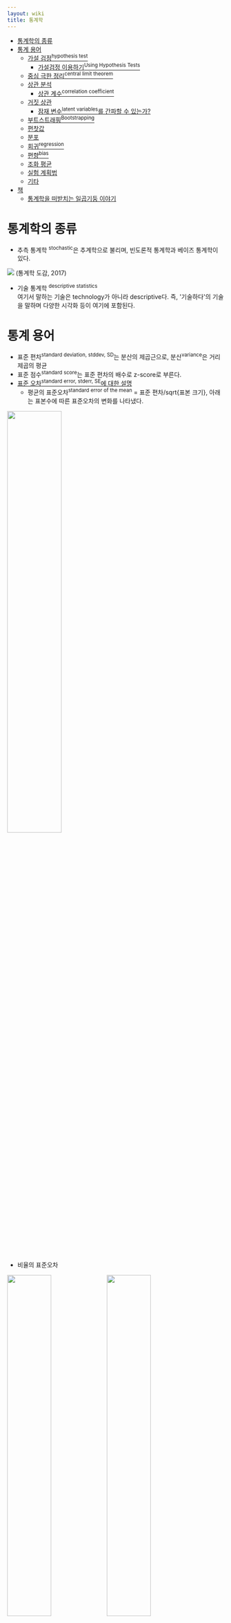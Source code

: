 ```yaml
---
layout: wiki 
title: 통계학
---
```


<!-- TOC -->

- [통계학의 종류](#통계학의-종류)
- [통계 용어](#통계-용어)
    - [가설 검정<sup>hypothesis test</sup>](#가설-검정hypothesis-test)
        - [가설검정 이용하기<sup>Using Hypothesis Tests</sup>](#가설검정-이용하기using-hypothesis-tests)
    - [중심 극한 정리<sup>central limit theorem</sup>](#중심-극한-정리central-limit-theorem)
    - [상관 분석](#상관-분석)
        - [상관 계수<sup>correlation coefficient</sup>](#상관-계수correlation-coefficient)
    - [거짓 상관](#거짓-상관)
        - [잠재 변수<sup>latent variables</sup>를 간파할 수 있는가?](#잠재-변수latent-variables를-간파할-수-있는가)
    - [부트스트래핑<sup>Bootstrapping</sup>](#부트스트래핑bootstrapping)
    - [편찻값](#편찻값)
    - [분포](#분포)
    - [회귀<sup>regression</sup>](#회귀regression)
    - [편향<sup>bias</sup>](#편향bias)
    - [조화 평균](#조화-평균)
    - [실험 계획법](#실험-계획법)
    - [기타](#기타)
- [책](#책)
    - [통계학을 떠받치는 일곱기둥 이야기](#통계학을-떠받치는-일곱기둥-이야기)

<!-- /TOC -->

# 통계학의 종류
- 추측 통계학 <sup>stochastic</sup>은 추계학으로 불리며, 빈도론적 통계학과 베이즈 통계학이 있다.
<img src="https://user-images.githubusercontent.com/1250095/45733500-fb3cba00-bc1b-11e8-8f3f-75369a0bf2c2.jpeg" />  
(통계학 도감, 2017)

- 기술 통계학 <sup>descriptive statistics</sup>  
여기서 말하는 기술은 technology가 아니라 descriptive다. 즉, '기술하다'의 기술을 말하며 다양한 시각화 등이 여기에 포함된다.


# 통계 용어
- 표준 편차<sup>standard deviation, stddev, SD</sup>는 분산의 제곱근으로, 분산<sup>variance</sup>은 거리 제곱의 평균
- 표준 점수<sup>standard score</sup>는 표준 편차의 배수로 z-score로 부른다.
- [표준 오차<sup>standard error, stderr, SE</sup>에 대한 설명](http://brachymystax.blogspot.kr/2010/03/blog-post_05.html)
    - 평균의 표준오차<sup>standard error of the mean</sup> = 표준 편차/sqrt{표본 크기}, 아래는 표본수에 따른 표준오차의 변화를 나타냈다.    
<img src="https://user-images.githubusercontent.com/1250095/34705268-a9d5d0de-f542-11e7-85f3-6e71bcf78aff.jpeg" width="50%" />
    
- 비율의 표준오차  
    
<img src="https://user-images.githubusercontent.com/1250095/34705269-aa106960-f542-11e7-8492-082cd31afeb4.jpeg" width="45%" /> <img src="https://user-images.githubusercontent.com/1250095/34705270-aa3547c6-f542-11e7-8665-8e4bb45c846d.jpeg" width="45%" />  
     
'p-value가 5%를 밑도는가 하는 유의수준으로 가설검정<sup>hypothesis test</sup>하여 출세율이 16.3%라는 가설 ~ 출세율이 25.7%라는 가설은 부정할 수 없다'라고 말할 수 있다. 이 비율과 평균값+-2SE라는 가장 자주 사용되는 신뢰구간은 5%의 유의수준이고 부정할 수 없는 가설 범위라는 의미로 특별히 **95% 신뢰구간**이라고 부른다. (통계의 힘 2, 2014)

- 신뢰구간<sup>confidence interval</sup>=표본평균+-신뢰도상수*표준오차
- 대립가설<sup>alternative hypothesis</sup>은 우리가 증명하고자 하는 명제
- 귀무가설<sup>null hypothesis</sup>은 우리가 부정하려는 명제. 귀무 가설은 '우연으로 인한 데이터'로 결과는 우연 때문이라 가정한다.
    - **귀무가설 <sup>null hypothesis</sup>이 성립한다는 가정 아래 데이터가 얻어지는 확률을 p-value라고 한다.**
        - '까마귀가 검은지 하얀지가 반반인 경우(귀무가설) 100번 연속으로 검은 까마귀가 발견되었다'는 관찰 결과가 얻어지는 확률의 1조분의 1보다 작다는 것이 p-value이다. (통계의 힘 2, 2014)
    - 어느 정도 p-value가 작아야 '존재할 수 없다'고 생각하는지의 기준은 5%를 경계선으로 하는데, 위대한 통계학자 피셔가 일찍이 'p-value를 5%로 판단하는 것이 편리하다'는 글을 남긴 것이 계기다. (통계의 힘, 2013) p-value가 5% 이하 일때 null hypothesis를 기각하고 significance <sup>유의</sup>하다고 판단한다.
    
- 제1종(<img src="http://chart.apis.google.com/chart?cht=tx&chl=\alpha" />) 오류<sup>type I error</sup> 아무 차이가 없는데도 차이가 있는 것으로 인식시키는 실수(귀무가설을 잘못 기각하는 오류)
    - 제1종 오류 허용 수준을 가리켜 유의수준<sup>level of significance</sup>이라 부른다.
- 제2종(<img src="http://chart.apis.google.com/chart?cht=tx&chl=\beta" />) 오류<sup>type II error</sup> 본래 차이가 존재하는데도 그것을 못 보고 놓쳐버리는 실수(귀무가설을 잘못 채택하는 오류)
- 통계적 추론<sup>statistical inference</sup>은 데이터 분석을 통해 기본 확률 분포의 특성을 추론하는 프로세스다.

『통계의 힘』 저자는 **임의화 비교실험**<sup>randomized experiment</sup>을 유난히 강조한다. *lady tasting tea*는 피셔가 진행한 세계 최초로 이루어진 임의화 비교실험이었다. 그러나 '현실, 윤리, 감정'의 한계가 있다.

## 가설 검정<sup>hypothesis test</sup>
- **Student's t-test<sup>t 검정</sup>** 수십 건 정도의 작은 데이터로도 정확하게 z 검정을 할 수 있으며, 수백에서 수천 건의 데이터가 있을 경우 t 검정과 z 검정의 결과는 일치한다.
- **Fisher's exact test<sup>피셔의 정확 검정</sup>** '조합의 수'를 사용하여 수십 건 정도의 데이터로도 정확하게 비율의 차이에 의미가 있는지를 알기 위해 p-value를 구한다.
- **Chi-squared test<sup>카이제곱검정</sup>** 구글의 세르게이 브린은 '장바구니 분석보다 통계학적 상관분석이 낫다'는 내용의 논문을 발표한 바 있다. 장바구니 분석에서는 개선도나 지지도를 보면서 이것저것 검토해야 하지만, 카이제곱값을 사용했다면 오차에 휘둘리지 않고 관련성이 강한 상품 조합을 자동적으로 찾을 수 있다. 아마존에서도 상품 추천에 이러한 상관분석을 이용한다. (통계의 힘, 2013) 정규 분포를 따르는 여러 데이터를 한꺼번에 취급할 수 있어, 분산분석에 이용할 수 있다. (통계학 도감, 2017)

### 가설검정 이용하기<sup>Using Hypothesis Tests</sup>
1. 검정할 가설을 결정합니다. Decide on the hypothesis  
null hypothesis를 사실이라고 가정하고 반하는 증거가 발견될 경우 기각하고 alternative hypothesis(`H_1:p < 0.9`, 책 기준)를 채택한다.
1. 검정통계를 선택합니다. Choose your test statistic
1. 기각역을 정합니다. Determine the critical region  
우선 유의수준 <sup>significance level</sup>을 정할 필요가 있으며, 일반적으로 피셔의 방식에 따라 5%로 정한다.
1. 검정통계를 위한 p-value를 찾습니다. Find the p-value
1. 표본결과가 기각역 안에 들어오는지 확인합니다. Is the sample result in the critical region?
1. 결정을 내립니다. Make your decision

(Head First Statistics, 2008)

## 중심 극한 정리<sup>central limit theorem</sup>
라플라스가 얻어낸 결과인 중심 극한 정리<sup>central limit theorem</sup>는 확률과 통계 분야에서 중요한 전환점이 되었는데, 관측 오차들을 분석하는 데 수학자들이 가장 좋아하는 분포, 즉 종형 곡선을 사용할 수 있는 이론적 근거를 제공했기 때문이다. (세계를 바꾼 17가지 방정식, 2011) 

몇 가지 사건이 서로에게 관계 없이(독립적으로) 일어날 때 사건의 수가 많으면 그들 사건의 합이나 평균의 확률 분포는 정규 분포가 된다(중심 극한 정리). (통계와 확률의 원리, 2017)

## 상관 분석
<img src="https://user-images.githubusercontent.com/1250095/34091496-5052660a-e401-11e7-8994-1bb66a130e1b.jpeg" width="70%" />

(통계와 확률의 원리, 2017)

공분산<sup>covariance</sup>은 두 변수가 각각 평균에서 얼마나 멀리 떨어져 있는지를 나타낸다. 성햠 점수 매칭법 <sup>propensity score matching</sup>으로 다수의 공변량 <sup>covariate</sup>으로 성향 점수를 계산할 수 있다.

### 상관 계수<sup>correlation coefficient</sup>
상관 계수는 `r`로 표기한다. 상관의 정도를 나타내는 지표로 `-1`에서 `1` 사이의 값을 가지며, 방향<sup>direction</sup>과 강도 두 가지 정보를 제공한다. 0이면 강도가 낮다. 골턴의 제자인 피어슨(1857 ~ 1936)이 계산 방법을 고안했다.

<img width="70%" src="https://user-images.githubusercontent.com/1250095/34035241-c6f55932-e1c4-11e7-8ef7-b07999e62088.jpeg" />  

(수학 없이 배우는 데이터 과학과 알고리즘, 2017)

<img src="https://user-images.githubusercontent.com/1250095/47555930-164fc780-d948-11e8-8cad-295da5d56c47.jpeg" width="70%" />

## 거짓 상관
**Spurious relationship** 일본에서는 '의사 상관'이라고 하는데 '거짓 상관'으로 번역하는게 맞을 것 같다. 두 사건이 실제로는 관련이 없는데 우연의 일치, 보이지 않는 제3의 요소의 존재<sup>the presence of a certain third, unseen factor</sup>로 인과 관계가 있는 것으로 추측되는 것을 말한다. unseen factor는 "common response variable", confounding factor<sup>교란 요인</sup> 또는 "lurking variable"로 부르기도 한다. 또는 '제3의 변수'. (원인과 결과의, 경제학, 2018)는 제4의 변수, 조작 변수로 언급하기도 했다.

피어슨은 이 현상을 가짜 상관이라 불렀다. (통계학을 떠받치는 일곱기둥 이야기, 2016)

상관계수는 선형적인 상관관계만 측정합니다(x가 증가하면 y는 증가하거나 감소합니다). 그래서 비선형적인 관계는 잡을 수 없습니다. (핸즈온 머신러닝, 2017)

### 잠재 변수<sup>latent variables</sup>를 간파할 수 있는가?
- 40대에 출산한 여성은 장수하는 경향이 있다. 100세 이상의 여성들과, 73세에 사망한 여성들을 비교하면, 장수하는 여성들에서 고령 출산의 비율이 높았다. (1997년 nature 논문을 바탕으로 작성)
  - 40세에 출산할 수 있을 정도로 건강하며, 그래서 장수할 수 있었다. 잠재 변수: 건강 (통계와 확률의 원리, 2017)

## 부트스트래핑<sup>Bootstrapping</sup>
무작위 샘플링을 대체하여 수행되는 테스트 또는 메트릭이다. 부트스트랩은 인위적인 자료 집합을 만들어내는 컴퓨터를 이용해야 하는 몇 가지 방법 중에서 가장 탁월한 것이다. 하버드의 통계학자 퍼시 디아코니스는 에프론 박사의 기술은 "매우 간단하지만 상당히 효과적"이라고 말했다. (뉴욕타임스 수학, 2013, 1988년 기사)

## 편찻값
<img width="456" src="https://user-images.githubusercontent.com/1250095/32547348-55ed707e-c4c5-11e7-8ba8-3c1defd0bc49.png">

평균일때 50을 가르키는 일본어 *hensachi*([편차치](https://namu.wiki/w/%ED%8E%B8%EC%B0%A8%EC%B9%98))로 일본에서 출판된 통계학 책에만 등장하며 일본에서만 주로 쓰인다. 나무위키에 따르면 수능 학력 편차치로 쓰인다고. 영어로는 deviation value의 의미이고 영어권에서는 사용하지 않는다.

## 분포
<img src="https://user-images.githubusercontent.com/1250095/47555931-164fc780-d948-11e8-813d-89753f1f0f76.jpeg" width="70%" />

- 정규 분포  
[누적 분포(cdf; cumulative distribution)를 그래프로 그려 실제값(actual ratio)가 얼마나 비슷한지 직접 도식화](https://nbviewer.jupyter.org/github/likejazz/jupyter-notebooks/blob/master/gaussian-distribution.ipynb) 했다.

![](https://upload.wikimedia.org/wikipedia/commons/thumb/8/8c/Standard_deviation_diagram.svg/400px-Standard_deviation_diagram.svg.png)

확률 밀도 함수 <sup>pdf; Probability density function</sup> 즉, 적분값이 확률이 된다. 6시그마 활동이란 6<img src="http://chart.apis.google.com/chart?cht=tx&chl={\sigma}" />구간의 밖. 즉, 100만분의 3.4 수준으로 불량품을 줄이려는 활동을 말하며, 1980년대 후반 미국 모토롤라 연구진이 경영과 품질개선의 일환으로 시작했다. (통계학 도감, 2017)

- 이산 확률 분포<sup>discrete probability distribution</sup>  
확률 변수가 정해진 값을 갖고 있을때. 주어진 구간에서 어떠한 실수 값이라도 가질 수 있는 경우 continuous probability distribution<sup>연속 확률 분포</sup>이다.

- 이항 분포<sup>Binomial distribution</sup>  
> 시행(trial)에는 매우 전형적인 형태가 있어서 어떤 시행은 특별한 이름을 가지고 있다. 베르누이 시행(Bernoulli trial)이 그 중에 하나인데, 이를 처음 이야기한 통계학자의 이름을 따와 지었다. 이 시행의 특징은 그 결과가 단 두 가지 밖에 없다는 점이다. 동전 던지기가 베르누이 시행의 가장 대표적인 예다. ([온라인 게임에서의 이항 분포](http://www.boxnwhis.kr/2015/05/21/binomial_dist_in_games.html))

성공이나 실패처럼 결과가 두 종류밖에 없는 시행을 베르누이 시행이라고 한다.

- 균등 분포 <sup>uniform distribution</sup>  
각 사상이 일어나는 확률이 같은 분포

- 기하 분포<sup>Geometric distribution</sup>  
베르누이 시행에서 처음 성공까지 시도한 횟수 X의 분포 또는 실패한 횟수 Y=X-1의 분포. 대개의 경우 X의 분포를 가리키는 것이 일반적이다.

- 포아송 분포<sup>Poisson distribution</sup>  
시행 <sup>trial</sup> 횟수가 아주 많고(n이 크다), 사상 <sup>event</sup> 발생의 확률(p)이 아주 작을때의 이항 분포다. [런던 대공습의 폭탄이 정밀 타격인지 분석 결과, 푸아송 분포를 따랐다.](https://statkclee.github.io/statistics/stat-flying-bomb-poisson.html) (신은 주사위 놀이를 하지 않는다, 2014)

## 회귀<sup>regression</sup>
골턴은 1889년 『자연적 유전』 에서 회귀<sup>regression</sup>라는 개념을 논했다. 키가 큰 사람과 키가 작은 사람이 만나 아이를 낳으면 자녀들의 평균 키는 중간값, 즉 부모의 평균 키여야 했다. 이후 세대들이 이어지면서, 분산은 크게 변하지 않고 원상태를 유지하는 한편 평균 키는 고정된 중간값으로 '회귀'한다. (세계를 바꾼 17가지 방정식, 2011) '평균으로의 회귀'

## 편향<sup>bias</sup>
생존 편향<sup>Survivorship Bias</sup>  
<img src="https://upload.wikimedia.org/wikipedia/commons/thumb/9/98/Survivorship-bias.png/1024px-Survivorship-bias.png" width="50%" /> 

2차 세계대전 당시 통계학자 아브라함 발드가 살아남은 것만 주목하고 실패한 것은 고려하지 않는 '생존 편향'의 문제점을 지적했다. (틀리지 않는법, 2015)

[Science Isn’t Broken](https://fivethirtyeight.com/features/science-isnt-broken/) 연구자들은 주장하는 명제에 부합하는 통계를 산출하기 마련이다. 위와 비슷한 이야기. 미려한 이미지가 인상적이다.

연구자들은 환자들이 날씨의 어떤 면을 고려하든지 관절염 환자의 증상과 날씨 사이에서 아무 연관성을 발견하지 못했다. (뉴욕타임스 수학, 2013, 1996년 기사) 농구에서 핫 핸드가 근거 없는 믿음이라는 것과 마찬가지다.

통계학이 재판소에서 이용될때 그 영향이 진실을 호도하기 쉽다. 믈로디노프는 O.J 심슨 재판을 회상한다. 검사는 피고 심슨을 상습적인 아내 학대자로 묘사했다. 하지만 미국에서 해마다 4백만 명의 여성이 남편에게 구타를 당한다. 그 중 남편에게 살해되는 사람은 2,500분의 1에 불과하다. 배심원단은 설득력 있는 변론이라고 보았지만, 겉으로만 그럴싸한 논거다. 니콜 브라운 심슨은 이미 죽었다. 이 사건에 대한 적절한 질문은 살해당한 모든 피해 여성의 몇 퍼센트가 학대자에 의해서 죽느냐는 것이다. 믈로디노프가 주목한건 재판에서 그 답이 나오지 않았다는 점이다. 답은 90%였다. 이런 종류의 수학에서 변호사들은 의사들과 별 다를바 없는 것 같다. 하지만 배심원단의 수준은 더 심각하다. (뉴욕타임스 수학, 2013, 2008년 기사)

## 조화 평균
수학에서 **조화 평균** <sup>harmonic mean</sup>은 주어진 수들의 역수의 산술 평균의 역수를 말한다. 평균적인 변화율을 구할 때에 주로 사용된다. (위키피디어) 서로 다른 거리를 정규화<sup>normalize</sup>하는 효과가 있다.

<img src="https://user-images.githubusercontent.com/1250095/45733499-faa42380-bc1b-11e8-9dc5-5cf66d994790.jpeg" width="70%" />  

(통계학 도감, 2017)

## 실험 계획법
피셔의 3원칙 <sup>basic principles of experimental designs</sup>
1. 반복 <sup>replication</sup>
1. 무작위화 <sup>randomization</sup>
1. 국소관리 <sup>local control</sup>

국소관리란 공간적, 시간적인 실험의 장을 작게 나누고, 그 속에서 실험을 실시하고 분석하는 것을 말한다. (통계학 도감, 2017)

## 기타
이산형 <sup>discrete</sup>, 연속형 <sup>continuous</sup>에서 이산형은 sum, 연속형은 적분 <sup>integral</sup>이 된다.

인과 관계 <sup>correlation</sup>에 불과한데도 상관 관계 <sup>causality</sup>로 혼동하는 경우가 있다. 둘 사이의 명확한 구분이 필요하다. (원인과 결과의, 경제학, 2018)

'건강검진을 받았기 때문에 장수할 수 있는 것(인과관계)'이 아니라, '건강검진을 받을 정도로 건강에 대한 의식이 높은 사람일수록 장수하는 것(상관관계)'으로 해석하는 것이 타당할 수 있다. (원인과 결과의, 경제학, 2018)

이중차분법 <sup>differences in differenses; DID</sup>은 두 집단의 difference를 difference한 두 시기로 비교해보는 것이다. 보통 정책 시행 전후로 수혜 집단과 비수혜 집단의 차이를 비교해보는데 쓰인다. ([출처](https://igija.tistory.com/270))

카드 카운팅을 발명한 에드워드 소프. 경우의 수 <sup>number of cases</sup>에서 카드 카운팅은 계산하기가 조금 복잡한 편이다. (넘버스, 2017)

# 책
## 통계학을 떠받치는 일곱기둥 이야기
**1. Aggregation: From Tables and Means to Least Squares**  
자료 집계: 표와 평균에서 최소 제곱법까지
- Variations of the Needle 자침 편차
- Aggregation in Antiquity 고대의 자료 집계
- The Average Man 평균 인간
- Aggregation and the Shape of the Earth 자료 집계와 지구 모양

조화 평균<sup>harmonic mean</sup>은 산술 평균<sup>arithmetic mean</sup>의 역수다.

최빈값<sup>mode</sup>은 가장 많이 나타나는 값이다.

**2. Information: Its Measurement and Rate of Change**  
정보 측정: 정보 측정과 변화율

- The Trial of the Pyx 주화 표본 검정  
검정용으로 쓸 주화를 몇 개씩 골라 픽스<sup>Pyx</sup>라 부르는 상자에 넣었다.
- Abraham de Moivre 아브라함 드 무아브르  
드 무아브르는 오늘날 이항 분포에 대한 정규 근사라 부르는 유명한 결과를 1733년에 도출하지만, 벌써 1730년에 분포의 결정적 측면이 n의 제곱근 편차와 엮여 있다는 것을 알았다. 드 무아브르는 개별 관측이나 관측 오차가 오떤 분포를 따르든 주화 표본의 무게 측정 같은 관측의 합계나 평균이 정규 분포를 따르리라는 같은 결론에 이르렀다. 증명이 철저하지 못한 데다, 1824년에는 푸아송이 오늘날 코시 분포라 부르는 예외 사례를 찾아냈다.
- Refinements, Extensions, and Paradoxes 개량, 확장, 역설

**3. Likelihood: Calibration on a Probability Scale**  
가능도: 확률 척도의 보정

- Arbuthnot and Significance Tests 아버스넷과 유의성 검정
- Hume, Price, and Bayesian Induction 흄, 프라이스, 베이즈의 귀납법
- Laplacian Testing 라플라스 검정
- A Theory of Likelihood 가능도 이론

**4. Intercomparison: Within-Sample Variation as a Standard**  
상호 비교: 표본 내 변동을 표준으로  
통계적으로 비교할 때 외부 기준을 참조하거나 믿지 말고 철저히 자료 내부에 있는 변동만으로 비교해야 한다는 발상이다.

- Gosset and Fisher’s t 고셋과 피셔의 t  
기네스에 근무하던 고셋이 스튜던트라는 가명으로 t 검정을 발표
- Francis Edgeworth and Two-Way Analyses for Variance Components 프랜시스 에지워스와 분산 요소에 대한 이원 분석  
에지워스는 오늘날 분산 성분이라 부르는 것을 추정하는 방법으로 자신의 분석을 구상했다.
- Some Pitfalls of Intercomparison 상호 비교의 함정

**5. Regression: Multivariate Analysis, Bayesian Inference, and Causal Inference**  
회귀: 다변량 분석, 베이즈 추론, 인과 관계 추론

- The Road from Darwin to Galton’s Discovery 다윈에서 골턴의 발견으로 가는 길
- Galton’s Interpretation 골턴의 해석
- The Solution to Darwin’s Problem 다윈의 문제를 푸는 해법
- Consequences 결과
- Multivariate Analysis and Bayesian Inference 다변량 분석과 베이즈 추론
- Bayesian Inference 베이즈 추론
- Shrinkage Estimation 축소 추정
- Causal Inference 인과 추론
- The Rule of Three: R.I.P. 비례법, 평화롭게 잠들다

**6. Design: Experimental Planning and the Role of Randomization**  
설계: 실험 계획과 랜덤화의 역할

- Additive Models 가법 모형
- Randomization 랜덤화

**7. Residual: Scientific Logic, Model Comparison, and Diagnostic Display**  
잔차: 과학 논리, 모형 비교, 진단 표시

- Diagnostic and Other Plots 진단과 다른 그림들
